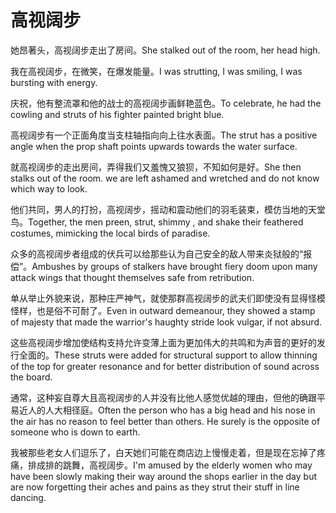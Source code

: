 # 高视阔步

<p><span class="chinese">她昂著头，高视阔步走出了房间。</span><span class="english">She stalked out of the room, her head high.</span></p>

<p><span class="chinese">我在高视阔步，在微笑，在爆发能量。</span><span class="english">I was strutting, I was smiling, I was bursting with energy.</span></p>

<p><span class="chinese">庆祝，他有整流罩和他的战士的高视阔步画鲜艳蓝色。</span><span class="english">To celebrate, he had the cowling and struts of his fighter painted bright blue.</span></p>

<p><span class="chinese">高视阔步有一个正面角度当支柱轴指向向上往水表面。</span><span class="english">The strut has a positive angle when the prop shaft points upwards towards the water surface.</span></p>

<p><span class="chinese">就高视阔步的走出房间，弄得我们又羞愧又狼狈，不知如何是好。</span><span class="english">She then stalks out of the room. we are left ashamed and wretched and do not know which way to look.</span></p>

<p><span class="chinese">他们共同，男人的打扮，高视阔步，摇动和震动他们的羽毛装束，模仿当地的天堂鸟。</span><span class="english">Together, the men preen, strut, shimmy , and shake their feathered costumes, mimicking the local birds of paradise.</span></p>

<p><span class="chinese">众多的高视阔步者组成的伏兵可以给那些认为自己安全的敌人带来炎狱般的“报偿”。</span><span class="english">Ambushes by groups of stalkers have brought fiery doom upon many attack wings that thought themselves safe from retribution.</span></p>

<p><span class="chinese">单从举止外貌来说，那种庄严神气，就使那群高视阔步的武夫们即使没有显得怪模怪样，也是俗不可耐了。</span><span class="english">Even in outward demeanour, they showed a stamp of majesty that made the warrior's haughty stride look vulgar, if not absurd.</span></p>

<p><span class="chinese">这些高视阔步增加使结构支持允许变薄上面为更加伟大的共鸣和为声音的更好的发行全面的。</span><span class="english">These struts were added for structural support to allow thinning of the top for greater resonance and for better distribution of sound across the board.</span></p>

<p><span class="chinese">通常，这种妄自尊大且高视阔步的人并没有比他人感觉优越的理由，但他的确跟平易近人的人大相径庭。</span><span class="english">Often the person who has a big head and his nose in the air has no reason to feel better than others. He surely is the opposite of someone who is down to earth.</span></p>

<p><span class="chinese">我被那些老女人们逗乐了，白天她们可能在商店边上慢慢走着，但是现在忘掉了疼痛，排成排的跳舞，高视阔步。</span><span class="english">I'm amused by the elderly women who may have been slowly making their way around the shops earlier in the day but are now forgetting their aches and pains as they strut their stuff in line dancing.</span></p>

